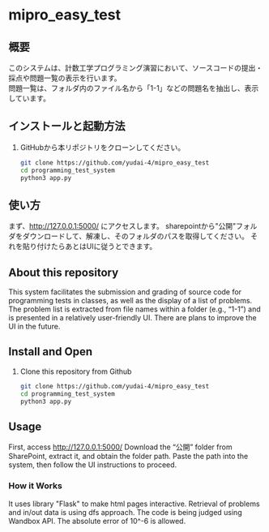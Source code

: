 # mipro_easy_test

## 概要
このシステムは、計数工学プログラミング演習において、ソースコードの提出・採点や問題一覧の表示を行います。  
問題一覧は、フォルダ内のファイル名から「1-1」などの問題名を抽出し、表示しています。

## インストールと起動方法
1. GitHubから本リポジトリをクローンしてください。
   ```bash
   git clone https://github.com/yudai-4/mipro_easy_test
   cd programming_test_system
   python3 app.py
## 使い方
まず、http://127.0.0.1:5000/
にアクセスします。
sharepointから"公開"フォルダをダウンロードして、解凍し、そのフォルダのパスを取得してください。
それを貼り付けたらあとはUIに従うとできます。

## About this repository
This system facilitates the submission and grading of source code for programming tests in classes, as well as the display of a list of problems.
The problem list is extracted from file names within a folder (e.g., “1-1”) and is presented in a relatively user-friendly UI. There are plans to improve the UI in the future.
## Install and Open
1. Clone this repository from Github
   ```bash
   git clone https://github.com/yudai-4/mipro_easy_test
   cd programming_test_system
   python3 app.py
## Usage
First, access http://127.0.0.1:5000/
Download the “公開” folder from SharePoint, extract it, and obtain the folder path.
Paste the path into the system, then follow the UI instructions to proceed.

### How it Works
It uses library "Flask" to make html pages interactive.
Retrieval of problems and in/out data is using dfs approach.
The code is being judged using Wandbox API.
The absolute error of 10^-6 is allowed.


